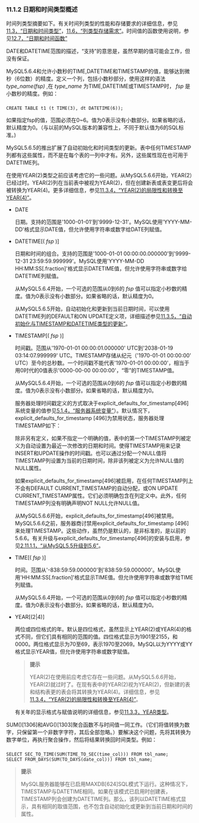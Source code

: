 ### 11.1.2 日期和时间类型概述

时间列类型摘要如下。有关时间列类型的性能和存储要求的详细信息，参见[11.3，“日期和时间类型”](./11.3.0_Date_and_Time_Types.md)，[11.6，“列类型存储需求”](./11.6.0_Data_Type_Storage_Requirements.md)。时间值的函数使用说明，参见[12.7，“日期和时间函数”](../Chapter_12/12.7_xxx)

DATE和DATETIME范围的描述，“支持”的意思是，虽然早期的值可能会工作，但没有保证。

MySQL5.6.4和允许小数秒的TIME,DATETIME和TIMESTAMP的值，能够达到微秒（6位数）的精度。定义一个列，包括小数秒部分，使用这样的语法*type\_name(fsp)* ,在 *type\_name* 为TIME,DATETIME或TIMESTAMP时， *fsp* 是小数秒的精度。例如：

###
    CREATE TABLE t1 (t TIME(3), dt DATETIME(6));

如果指定fsp的值，范围必须在0~6。值为0表示没有小数部分。如果省略的话，默认精度为0。（与以前的MySQL版本的兼容性上，不同于默认值为6的SQL标准。)

MySQL5.6.5的推出扩展了自动初始化和时间类型的更新。表中任何TIMESTAMP列都有这些属性，而不是在每个表的一列中才有。另外，这些属性现在也可用于DATETIME列。

在使用YEAR(2)类型之前应该考虑它的一些问题。从MySQL5.6.6开始，YEAR(2）已经过时。YEAR(2)列在当前表中被视为YEAR(2)，但在创建新表或表变更后将会被转换为YEAR(4)。更多详细信息，参见[11.3.4，“YEAR(2)的局限性和转换至YEAR(4)”](./11.3.4_YEAR2_Limitations_and_Migrating_to_YEAR4.md)。

* DATE

    日期。支持的范围是'1000-01-01'到'9999-12-31'。MySQL使用'YYYY-MM-DD'格式显示DATE值，但允许使用字符串或数字给DATE列赋值。

* DATETIME[( *fsp* )]

    日期和时间的组合。支持的范围是'1000-01-01 00:00:00.000000'到'9999-12-31 23:59:59.999999'。MySQL使用'YYYY-MM-DD HH:MM:SS[.fraction]'格式显示DATETIME值，但允许使用字符串或数字给DATETIME列赋值。

    从MySQL5.6.4开始，一个可选的范围从0到6的 *fsp* 值可以指定小秒数的精度。值为0表示没有小数部分。如果省略的话，默认精度为0。

    从MySQL5.6.5开始，自动初始化和更新到当前日期时间，可以使用DATETIME列的DEFAULT和ON UPDATE定义项，详细描述参见[11.3.5，“自动初始化与TIMESTAMP和DATETIME类型的更新”](./11.3.5_Automatic_Initialization_and_Updating_for_TIMESTAMP_and_DATETIME.md)。

* TIMESTAMP[( *fsp* )]

    时间戳。范围从'1970-01-01 00:00:01.000000' UTC到'2038-01-19 03:14:07.999999' UTC。TIMESTAMP存储从纪元（'1970-01-01 00:00:00' UTC）至今的总秒数。一个时间戳不能代表'1970-01-01 00:00:00'，相当于用0时代的0值表示'0000-00-00 00:00:00'，“零”的TIMESTAMP值。

    从MySQL5.6.4开始，一个可选的范围从0到6的 *fsp* 值可以指定小秒数的精度。值为0表示没有小数部分。如果省略的话，默认精度为0。

    服务器处理时间戳定义的方式取决于explicit\_defaults\_for\_timestamp[496]系统变量的值参见[5.1.4，“服务器系统变量”](../Chapter_05/5.1.4_Server_System_Variables.md)）。默认情况下， explicit\_defaults\_for\_timestamp [496]为禁用状态，服务器处理TIMESTAMP如下：

    除非另有定义，如果不指定一个明确的值，表中的第一个TIMESTAMP列被定义为自动设置为最近一次修改的日期和时间。使得TIMESTAMP用来记录INSERT和UPDATE操作的时间戳。也可以通过分配一个NULL值将TIMESTAMP列设置为当前的日期时间，除非该列被定义为允许NULL值的NULL属性。


    如果explicit\_defaults\_for\_timestamp[496]被启用，在任何TIMESTAMP列上不会有DEFAULT CURRENT\_TIMESTAMP的自动分配，或ON UPDATE CURRENT\_TIMESTAMP属性。它们必须明确包含在列定义中。此外，任何TIMESTAMP列没有明确声明NOT NULL允许NULL值。

    从MySQL5.6.6开始，explicit\_defaults\_for\_timestamp[496]被禁用。MySQL5.6.6之前，服务器商讨禁用explicit\_defaults\_for\_timestamp [496]来处理TIMESTAMP。这些动作，虽然仍是默认的，是非标准的，是以前的5.6.6。有关升级与explicit\_defaults\_for\_timestamp[496]的安装与启用，参见[2.11.1.1，“从MySQL5.5升级到5.6”](2.11.1.1)。

* TIME[( *fsp* )]

    时间。范围从'-838:59:59.000000'到'838:59:59.000000'。MySQL使用'HH:MM:SS[.fraction]'格式显示TIME值。但允许使用字符串或数字给TIME列赋值。

    从MySQL5.6.4开始，一个可选的范围从0到6的 *fsp* 值可以指定小秒数的精度。值为0表示没有小数部分。如果省略的话，默认精度为0。

* YEAR[(2|4)]

    两位或四位格式的年。默认是四位格式，虽然显示上YEAR(2)或YEAR(4)的格式不同，但它们具有相同的范围的值。四位格式显示为1901至2155，和0000。两位格式显示为70至69，表示1970至2069。MySQL以为YYYY或YY格式显示YEAR值，但允许使用字符串或数字赋值。

    > **提示**
    > 
    > YEAR(2)在使用前应考虑它存在一些问题。从MySQL5.6.6开始，YEAR(2)就过时了。在现有表中的YEAR(2)视为YEAR(2)，但新建的表和结构表更的表会将其转换为YEAR(4)。详细信息，参见[11.3.4，“YEAR(2)的局限性和转换至YEAR(4)”](./11.3.4_YEAR2_Limitations_and_Migrating_to_YEAR4.md)。

    有关年的显示格式与赋值说明的详细信息，参见[11.3.3，YEAR类型](./11.3.3_The_YEAR_Type.md)。

SUM()[1306]和AVG()[1303]聚合函数不与时间值一同工作。（它们将值转换为数字，只保留第一个非数字字符，其后全部忽略。）要解决这个问题，先将其转换为数字单位，再执行聚合操作，然后将结果转换回时间类型。例如：

###
    SELECT SEC_TO_TIME(SUM(TIME_TO_SEC(time_col))) FROM tbl_name;
    SELECT FROM_DAYS(SUM(TO_DAYS(date_col))) FROM tbl_name;

> **提示**
> 
> MySQL服务器能够在已启用MAXDB[624]SQL模式下运行。这种情况下，TIMESTAMP与DATETIME相同。如果在该模式已启用时创建表，TIMESTAMP列会创建为DATETIME列。那么，该列以DATETIME格式显示，具有相同的取值范围，也不包含自动初始化或更新到当前日期和时间的属性。